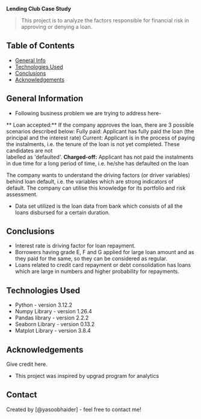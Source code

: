 **Lending Club Case Study**
> This project is to analyze the factors responsible for financial risk in approving or denying a loan.

## Table of Contents
* [General Info](#general-information)
* [Technologies Used](#technologies-used)
* [Conclusions](#conclusions)
* [Acknowledgements](#acknowledgements)

## General Information
- Following business problem we are trying to address here-
  
 ** Loan accepted:** If the company approves the loan, there are 3 possible scenarios described below:
      Fully paid: Applicant has fully paid the loan (the principal and the interest rate)
      Current: Applicant is in the process of paying the instalments, i.e. the tenure of the loan is not yet completed. These candidates are not       
               labelled as 'defaulted'.
  **Charged-off:** Applicant has not paid the instalments in due time for a long period of time, i.e. he/she has defaulted on the loan

  The company wants to understand the driving factors (or driver variables) behind loan default, i.e. the variables which are strong indicators of   
  default.  The company can utilise this knowledge for its portfolio and risk assessment. 
- Data set utilized is the loan data from bank which consists of all the loans disbursed for a certain duration.

## Conclusions
- Interest rate is driving factor for loan repayment.
- Borrowers having grade E, F and G applied for large loan amount and as they paid for the same, so they can be considered as regular.
- Loans related to credit card repayment or debt consolidation has loans which are large in numbers and higher probability for repayments.



## Technologies Used
- Python - version 3.12.2
- Numpy Library - version 1.26.4
- Pandas library - version 2.2.2
- Seaborn Library - version 0.13.2
- Matplot Library - version 3.8.4

## Acknowledgements
Give credit here.
- This project was inspired by upgrad program for analytics

## Contact
Created by [@yasoobhaider] - feel free to contact me!

<!-- ## License -->
<!-- This project is open source and available. -->
